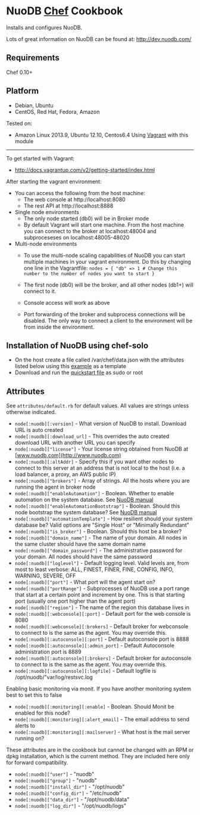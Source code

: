 
NuoDB [Chef](http://www.getchef.com/chef/) Cookbook
===================================================
Installs and configures NuoDB.

Lots of great information on NuoDB can be found at: http://dev.nuodb.com/

Requirements
------------
Chef 0.10+

Platform
--------
- Debian, Ubuntu
- CentOS, Red Hat, Fedora, Amazon

Tested on:
- Amazon Linux 2013.9, Ubuntu 12.10, Centos6.4
<a name="vagrant"></a>
Using [Vagrant](http://www.vagrantup.com/) with this module
------------------------------
To get started with Vagrant:
* http://docs.vagrantup.com/v2/getting-started/index.html

After starting the vagrant environment:
* You can access the following from the host machine:
  * The web console at http://localhost:8080
  * The rest API at http://localhost:8888
* Single node environments
  * The only node started (db0) will be in Broker mode
  * By default Vagrant will start one machine. From the host machine you can connect to the broker at localhost:48004 and subproceseses on localhost:48005-48020
* Multi-node environments
  * To use the multi-node scaling capabilities of NuoDB you can start multiple machines in your vagrant environment. Do this by changing one line in the Vagrantfile:
`nodes = {
  "db" => 1 # Change this number to the number of nodes you want to start
}`

  * The first node (db0) will be the broker, and all other nodes (db1+) will connect to it. 
  * Console access will work as above
  * Port forwarding of the broker and subprocess connections will be disabled. The only way to connect a client to the environment will be from inside the environment.

Installation of NuoDB using chef-solo
-------------------------------------
* On the host create a file called /var/chef/data.json with the attributes listed below using this [example](https://raw.github.com/nuodb/dbaas/master/solo_install/data.json) as a template
* Download and run the [quickstart file](https://raw.github.com/nuodb/dbaas/master/solo_install/nuodb_install.sh) as sudo or root

Attributes
----------
See `attributes/default.rb` for default values. All values are strings unless otherwise indicated.

* `node[:nuodb][:version]` - What version of NuoDB to install. Download URL is auto created
* `node[:nuodb][:download_url]` - This overrides the auto created download URL with another URL you can specify 
* `node[:nuodb]["license"]` - Your license string obtained from NuoDB at [www.nuodb.com](http://www.nuodb.com)
* `node[:nuodb][:altAddr]` - Specify this if you want other nodes to connect to this server at an address that is not local to the host (i.e. a load balancer, a proxy, an AWS public IP)
* `node[:nuodb]["brokers"]` - Array of strings. All the hosts where you are running the agent in broker node
* `node[:nuodb]["enableAutomation"]` - Boolean. Whether to enable automation on the system database. See [NuoDB manual](http://dev.nuodb.com)
* `node[:nuodb]["enableAutomationBootstrap"]` - Boolean. Should this node bootstrap the system database? See [NuoDB manual](http://dev.nuodb.com)
* `node[:nuodb]["automationTemplate"]` - How resilient should your system database be? Valid options are "Single Host" or "Minimally Redundant"
* `node[:nuodb]["is_broker"]` - Boolean. Should this host be a broker?
* `node[:nuodb]["domain_name"]` - The name of your domain. All nodes in the same cluster should have the same domain name
* `node[:nuodb]["domain_password"]` - The administrative password for your domain. All nodes should have the same password
* `node[:nuodb]["loglevel"]` - Default logging level. Valid levels are, from most to least verbose: ALL, FINEST, FINER, FINE, CONFIG, INFO, WARNING, SEVERE, OFF
* `node[:nuodb]["port"]` - What port will the agent start on?
* `node[:nuodb]["portRange"]` - Subprocesses of NuoDB use a port range that start at a certain point and increment by one. This is that starting port (usually one port higher than the agent port)
* `node[:nuodb]["region"]` - The name of the region this database lives in
* `node[:nuodb][:webconsole][:port]` - Default port for the web console is 8080
* `node[:nuodb][:webconsole][:brokers]` - Default broker for webconsole to connect to is the same as the agent. You may override this.
* `node[:nuodb][:autoconsole][:port]` - Default autoconsole port is 8888
* `node[:nuodb][:autoconsole][:admin_port]` - Default Autoconsole administration port is 8889
* `node[:nuodb][:autoconsole][:brokers]` - Default broker for autoconsole to connect to is the same as the agent. You may override this.
* `node[:nuodb][:autoconsole][:logfile]` - Default logfile is /opt/nuodb/"var/log/restsvc.log

Enabling basic monitoring via monit. 
If you have another monitoring system best to set this to false
* `node[:nuodb][:monitoring][:enable]` - Boolean. Should Monit be enabled for this node?
* `node[:nuodb][:monitoring][:alert_email]` - The email address to send alerts to
* `node[:nuodb][:monitoring][:mailserver]` - What host is the mail server running on?

These attributes are in the cookbook but cannot be changed with an RPM or dpkg installation, which is the current method. They are included here only for forward compatibility.
* `node[:nuodb]["user"]` - "nuodb"
* `node[:nuodb]["group"]` - "nuodb"
* `node[:nuodb]["install_dir"]` - "/opt/nuodb"
* `node[:nuodb]["config_dir"]` - "/etc/nuodb"
* `node[:nuodb]["data_dir"]` - "/opt/nuodb/data"
* `node[:nuodb]["log_dir"]` - "/opt/nuodb/logs"